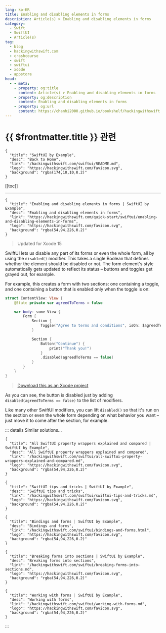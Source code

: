 ```yaml
---
lang: ko-KR
title: Enabling and disabling elements in forms
description: Article(s) > Enabling and disabling elements in forms
category:
  - Swift
  - SwiftUI
  - Article(s)
tag: 
  - blog
  - hackingwithswift.com
  - crashcourse
  - swift
  - swiftui
  - xcode
  - appstore
head:
  - - meta:
    - property: og:title
      content: Article(s) > Enabling and disabling elements in forms
    - property: og:description
      content: Enabling and disabling elements in forms
    - property: og:url
      content: https://chanhi2000.github.io/bookshelf/hackingwithswift.com/swiftui/enabling-and-disabling-elements-in-forms.html
---
```


# {{ $frontmatter.title }} 관련

```component VPCard
{
  "title": "SwiftUI by Example",
  "desc": "Back to Home",
  "link": "/hackingwithswift.com/swiftui/README.md",
  "logo": "https://hackingwithswift.com/favicon.svg",
  "background": "rgba(174,10,10,0.2)"
}
```

[[toc]]

---

```component VPCard
{
  "title": "Enabling and disabling elements in forms | SwiftUI by Example",
  "desc": "Enabling and disabling elements in forms",
  "link": "https://hackingwithswift.com/quick-start/swiftui/enabling-and-disabling-elements-in-forms",
  "logo": "https://hackingwithswift.com/favicon.svg",
  "background": "rgba(54,94,226,0.2)"
}
```

> Updated for Xcode 15

SwiftUI lets us disable any part of its forms or even the whole form, all by using the `disabled()` modifier. This takes a single Boolean that defines whether the element should be disabled or not. The form element's style automatically gets updated to reflect its status – buttons and toggles get grayed out, for example.

For example, this creates a form with two sections: one containing a toggle, and one containing a button that is enabled only when the toggle is on:

```swift
struct ContentView: View {
    @State private var agreedToTerms = false

    var body: some View {
        Form {
            Section {
                Toggle("Agree to terms and conditions", isOn: $agreedToTerms)
            }

            Section {
                Button("Continue") {
                    print("Thank you!")
                }
                .disabled(agreedToTerms == false)
            }
        }
    }
}
```

> [<FontIcon icon="fas fa-file-zipper"/>Download this as an Xcode project](https://hackingwithswift.com/files/projects/swiftui/enabling-and-disabling-elements-in-forms-1.zip)

<VidStack src="https://hackingwithswift.com/img/books/quick-start/swiftui/enabling-and-disabling-elements-in-forms-1~dark.mp4" />

As you can see, the button is disabled just by adding `disabled(agreedToTerms == false)` to the list of modifiers.

Like many other SwiftUI modifiers, you can lift `disabled()` so that it's run on the section or even the whole form depending on what behavior you want – just move it to come after the section, for example.

::: details Similar solutions…

```component VPCard
{
  "title": "All SwiftUI property wrappers explained and compared | SwiftUI by Example",
  "desc": "All SwiftUI property wrappers explained and compared",
  "link": "/hackingwithswift.com/swiftui/all-swiftui-property-wrappers-explained-and-compared.md",
  "logo": "https://hackingwithswift.com/favicon.svg",
  "background": "rgba(54,94,226,0.2)"
}
```

```component VPCard
{
  "title": "SwiftUI tips and tricks | SwiftUI by Example",
  "desc": "SwiftUI tips and tricks",
  "link": "/hackingwithswift.com/swiftui/swiftui-tips-and-tricks.md",
  "logo": "https://hackingwithswift.com/favicon.svg",
  "background": "rgba(54,94,226,0.2)"
}
```

```component VPCard
{
  "title": "Bindings and forms | SwiftUI by Example",
  "desc": "Bindings and forms",
  "link": "/hackingwithswift.com/swiftui/bindings-and-forms.html",
  "logo": "https://hackingwithswift.com/favicon.svg",
  "background": "rgba(54,94,226,0.2)"
}
```

```component VPCard
{
  "title": "Breaking forms into sections | SwiftUI by Example",
  "desc": "Breaking forms into sections",
  "link": "/hackingwithswift.com/swiftui/breaking-forms-into-sections.md",
  "logo": "https://hackingwithswift.com/favicon.svg",
  "background": "rgba(54,94,226,0.2)"
}
```

```component VPCard
{
  "title": "Working with forms | SwiftUI by Example",
  "desc": "Working with forms",
  "link": "/hackingwithswift.com/swiftui/working-with-forms.md",
  "logo": "https://hackingwithswift.com/favicon.svg",
  "background": "rgba(54,94,226,0.2)"
}
```

:::

